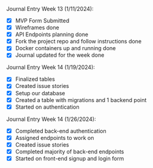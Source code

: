 Journal Entry Week 13 (1/11/2024):
-[x] MVP Form Submitted
-[x] Wireframes done
-[x] API Endpoints planning done
-[x] Fork the project repo and follow instructions done
-[x] Docker containers up and running done
-[x] Journal updated for the week done

Journal Entry Week 14 (1/19/2024):
-[x] Finalized tables
-[x] Created issue stories
-[x] Setup our database
-[x] Created a table with migrations and 1 backend point
-[x] Started on authentication

Journal Entry Week 14 (1/26/2024):
-[x] Completed back-end authentication
-[x] Assigned endpoints to work on
-[x] Created issue stories
-[x] Completed majority of back-end endpoints
-[x] Started on front-end signup and login form
